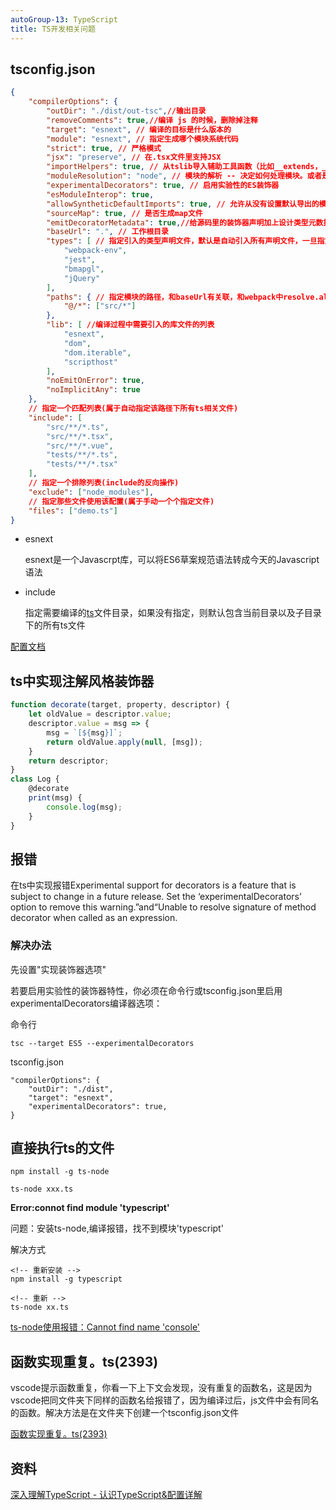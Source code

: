 ```yaml
---
autoGroup-13: TypeScript
title: TS开发相关问题
---
```


## tsconfig.json
```json
{
    "compilerOptions": {
        "outDir": "./dist/out-tsc",//输出目录
        "removeComments": true,//编译 js 的时候，删除掉注释
        "target": "esnext", // 编译的目标是什么版本的
        "module": "esnext", // 指定生成哪个模块系统代码
        "strict": true, // 严格模式
        "jsx": "preserve", // 在.tsx文件里支持JSX
        "importHelpers": true, // 从tslib导入辅助工具函数（比如__extends，__rest等）
        "moduleResolution": "node", // 模块的解析 -- 决定如何处理模块。或者是"Node"对于Node.js/io.js，或者是"Classic"（默认）。查看模块解析了解详情。
        "experimentalDecorators": true, // 启用实验性的ES装饰器
        "esModuleInterop": true,
        "allowSyntheticDefaultImports": true, // 允许从没有设置默认导出的模块中默认导入。这并不影响代码的显示，仅为了类型检查。
        "sourceMap": true, // 是否生成map文件
        "emitDecoratorMetadata": true,//给源码里的装饰器声明加上设计类型元数据。查看issue #2577了解更多信息。
        "baseUrl": ".", // 工作根目录
        "types": [ // 指定引入的类型声明文件，默认是自动引入所有声明文件，一旦指定该选项，则会禁用自动引入，改为只韵如指定的类型声明文件，如果指定空数组[]则不引用任何文件
            "webpack-env",
            "jest",
            "bmapgl",
            "jQuery"
        ],
        "paths": { // 指定模块的路径，和baseUrl有关联，和webpack中resolve.alias配置一样
            "@/*": ["src/*"]
        },
        "lib": [ //编译过程中需要引入的库文件的列表
            "esnext",
            "dom",
            "dom.iterable",
            "scripthost"
        ],
        "noEmitOnError": true,
        "noImplicitAny": true
    },
    // 指定一个匹配列表(属于自动指定该路径下所有ts相关文件)
    "include": [ 
        "src/**/*.ts",
        "src/**/*.tsx",
        "src/**/*.vue",
        "tests/**/*.ts",
        "tests/**/*.tsx"
    ],
    // 指定一个排除列表(include的反向操作)
    "exclude": ["node_modules"],
    // 指定那些文件使用该配置(属于手动一个个指定文件)
    "files": ["demo.ts"]
}
```

- esnext

    esnext是一个Javascrpt库，可以将ES6草案规范语法转成今天的Javascript语法

- include

    指定需要编译的<u>ts</u>文件目录，如果没有指定，则默认包含当前目录以及子目录下的所有ts文件


[配置文档](https://www.typescriptlang.org/tsconfig)

## ts中实现注解风格装饰器
```js
function decorate(target, property, descriptor) {
    let oldValue = descriptor.value;
    descriptor.value = msg => {
        msg = `[${msg}]`;
        return oldValue.apply(null, [msg]);
    }
    return descriptor;
}
class Log {
    @decorate
    print(msg) {
        console.log(msg);
    }
}
```

##  报错
在ts中实现报错Experimental support for decorators is a feature that is subject to change in a future release. Set the ‘experimentalDecorators’ option to remove this warning.”and“Unable to resolve signature of method decorator when called as an expression.

### 解决办法
先设置"实现装饰器选项"

若要启用实验性的装饰器特性，你必须在命令行或tsconfig.json里启用experimentalDecorators编译器选项：

命令行
```
tsc --target ES5 --experimentalDecorators
```

tsconfig.json
```
"compilerOptions": {
    "outDir": "./dist",
    "target": "esnext",
    "experimentalDecorators": true,
}
```

## 直接执行ts的文件
```
npm install -g ts-node

ts-node xxx.ts
```
**Error:connot find module 'typescript'**

问题：安装ts-node,编译报错，找不到模块'typescript'

解决方式
```
<!-- 重新安装 -->
npm install -g typescript

<!-- 重新 -->
ts-node xx.ts
```
[ts-node使用报错：Cannot find name 'console'](https://www.jianshu.com/p/9db8b7e61473)


## 函数实现重复。ts(2393)
vscode提示函数重复，你看一下上下文会发现，没有重复的函数名，这是因为vscode把同文件夹下同样的函数名给报错了，因为编译过后，js文件中会有同名的函数。解决方法是在文件夹下创建一个tsconfig.json文件

[函数实现重复。ts(2393)](https://blog.csdn.net/weixin_42560424/article/details/121028602)
## 资料
[深入理解TypeScript - 认识TypeScript&配置详解](https://blog.csdn.net/qq_41831345/article/details/106727200)